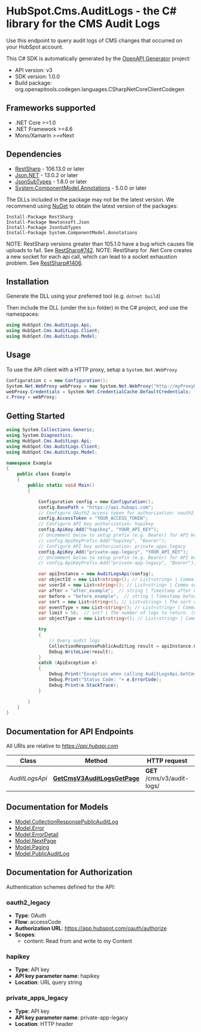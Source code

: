 # HubSpot.Cms.AuditLogs - the C# library for the CMS Audit Logs

Use this endpoint to query audit logs of CMS changes that occurred on your HubSpot account.

This C# SDK is automatically generated by the [OpenAPI Generator](https://openapi-generator.tech) project:

- API version: v3
- SDK version: 1.0.0
- Build package: org.openapitools.codegen.languages.CSharpNetCoreClientCodegen

<a id="frameworks-supported"></a>
## Frameworks supported
- .NET Core >=1.0
- .NET Framework >=4.6
- Mono/Xamarin >=vNext

<a id="dependencies"></a>
## Dependencies

- [RestSharp](https://www.nuget.org/packages/RestSharp) - 106.13.0 or later
- [Json.NET](https://www.nuget.org/packages/Newtonsoft.Json/) - 13.0.2 or later
- [JsonSubTypes](https://www.nuget.org/packages/JsonSubTypes/) - 1.8.0 or later
- [System.ComponentModel.Annotations](https://www.nuget.org/packages/System.ComponentModel.Annotations) - 5.0.0 or later

The DLLs included in the package may not be the latest version. We recommend using [NuGet](https://docs.nuget.org/consume/installing-nuget) to obtain the latest version of the packages:
```
Install-Package RestSharp
Install-Package Newtonsoft.Json
Install-Package JsonSubTypes
Install-Package System.ComponentModel.Annotations
```

NOTE: RestSharp versions greater than 105.1.0 have a bug which causes file uploads to fail. See [RestSharp#742](https://github.com/restsharp/RestSharp/issues/742).
NOTE: RestSharp for .Net Core creates a new socket for each api call, which can lead to a socket exhaustion problem. See [RestSharp#1406](https://github.com/restsharp/RestSharp/issues/1406).

<a id="installation"></a>
## Installation
Generate the DLL using your preferred tool (e.g. `dotnet build`)

Then include the DLL (under the `bin` folder) in the C# project, and use the namespaces:
```csharp
using HubSpot.Cms.AuditLogs.Api;
using HubSpot.Cms.AuditLogs.Client;
using HubSpot.Cms.AuditLogs.Model;
```
<a id="usage"></a>
## Usage

To use the API client with a HTTP proxy, setup a `System.Net.WebProxy`
```csharp
Configuration c = new Configuration();
System.Net.WebProxy webProxy = new System.Net.WebProxy("http://myProxyUrl:80/");
webProxy.Credentials = System.Net.CredentialCache.DefaultCredentials;
c.Proxy = webProxy;
```

<a id="getting-started"></a>
## Getting Started

```csharp
using System.Collections.Generic;
using System.Diagnostics;
using HubSpot.Cms.AuditLogs.Api;
using HubSpot.Cms.AuditLogs.Client;
using HubSpot.Cms.AuditLogs.Model;

namespace Example
{
    public class Example
    {
        public static void Main()
        {

            Configuration config = new Configuration();
            config.BasePath = "https://api.hubapi.com";
            // Configure OAuth2 access token for authorization: oauth2_legacy
            config.AccessToken = "YOUR_ACCESS_TOKEN";
            // Configure API key authorization: hapikey
            config.ApiKey.Add("hapikey", "YOUR_API_KEY");
            // Uncomment below to setup prefix (e.g. Bearer) for API key, if needed
            // config.ApiKeyPrefix.Add("hapikey", "Bearer");
            // Configure API key authorization: private_apps_legacy
            config.ApiKey.Add("private-app-legacy", "YOUR_API_KEY");
            // Uncomment below to setup prefix (e.g. Bearer) for API key, if needed
            // config.ApiKeyPrefix.Add("private-app-legacy", "Bearer");

            var apiInstance = new AuditLogsApi(config);
            var objectId = new List<string>(); // List<string> | Comma separated list of object ids to filter by. (optional) 
            var userId = new List<string>(); // List<string> | Comma separated list of user ids to filter by. (optional) 
            var after = "after_example";  // string | Timestamp after which audit logs will be returned (optional) 
            var before = "before_example";  // string | Timestamp before which audit logs will be returned (optional) 
            var sort = new List<string>(); // List<string> | The sort direction for the audit logs. (Can only sort by timestamp). (optional) 
            var eventType = new List<string>(); // List<string> | Comma separated list of event types to filter by (CREATED, UPDATED, PUBLISHED, DELETED, UNPUBLISHED). (optional) 
            var limit = 56;  // int? | The number of logs to return. (optional) 
            var objectType = new List<string>(); // List<string> | Comma separated list of object types to filter by (BLOG, LANDING_PAGE, DOMAIN, HUBDB_TABLE etc.) (optional) 

            try
            {
                // Query audit logs
                CollectionResponsePublicAuditLog result = apiInstance.GetCmsV3AuditLogsGetPage(objectId, userId, after, before, sort, eventType, limit, objectType);
                Debug.WriteLine(result);
            }
            catch (ApiException e)
            {
                Debug.Print("Exception when calling AuditLogsApi.GetCmsV3AuditLogsGetPage: " + e.Message );
                Debug.Print("Status Code: "+ e.ErrorCode);
                Debug.Print(e.StackTrace);
            }

        }
    }
}
```

<a id="documentation-for-api-endpoints"></a>
## Documentation for API Endpoints

All URIs are relative to *https://api.hubapi.com*

Class | Method | HTTP request | Description
------------ | ------------- | ------------- | -------------
*AuditLogsApi* | [**GetCmsV3AuditLogsGetPage**](docs/AuditLogsApi.md#getcmsv3auditlogsgetpage) | **GET** /cms/v3/audit-logs/ | Query audit logs


<a id="documentation-for-models"></a>
## Documentation for Models

 - [Model.CollectionResponsePublicAuditLog](docs/CollectionResponsePublicAuditLog.md)
 - [Model.Error](docs/Error.md)
 - [Model.ErrorDetail](docs/ErrorDetail.md)
 - [Model.NextPage](docs/NextPage.md)
 - [Model.Paging](docs/Paging.md)
 - [Model.PublicAuditLog](docs/PublicAuditLog.md)


<a id="documentation-for-authorization"></a>
## Documentation for Authorization


Authentication schemes defined for the API:
<a id="oauth2_legacy"></a>
### oauth2_legacy

- **Type**: OAuth
- **Flow**: accessCode
- **Authorization URL**: https://app.hubspot.com/oauth/authorize
- **Scopes**: 
  - content: Read from and write to my Content

<a id="hapikey"></a>
### hapikey

- **Type**: API key
- **API key parameter name**: hapikey
- **Location**: URL query string

<a id="private_apps_legacy"></a>
### private_apps_legacy

- **Type**: API key
- **API key parameter name**: private-app-legacy
- **Location**: HTTP header

